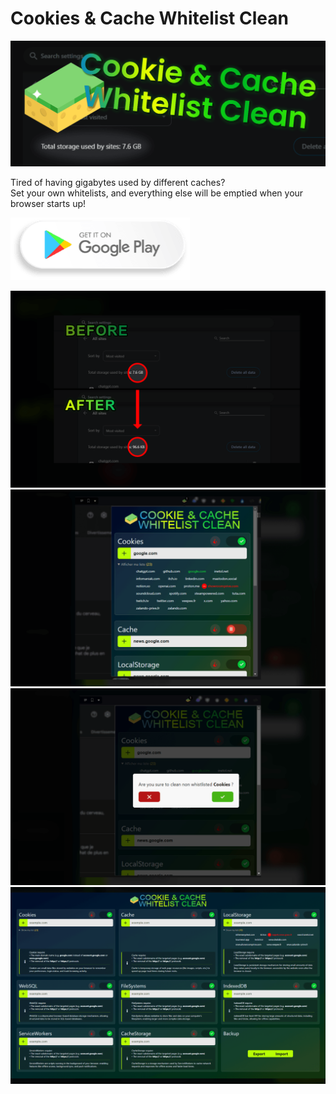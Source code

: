 # Cookies & Cache Whitelist Clean

![splash](img/header.png)

Tired of having gigabytes used by different caches?\
Set your own whitelists, and everything else will be emptied when your browser starts up!

![play store](img/download.png)

![screenshot1](img/screen_1.png)
![screenshot2](img/screen_2.png)
![screenshot3](img/screen_3.png)
![screenshot4](img/screen_4.png)